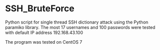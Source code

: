 # SSH_BruteForce
Python script for single thread SSH dictionary attack using the Python paramiko library.
The most 17 usernames and 100 passwords were tested with default IP address 192.168.43.100

The program was tested on CentOS 7

